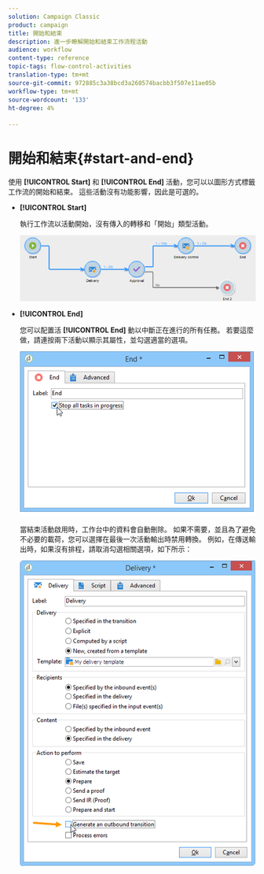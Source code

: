 ```yaml
---
solution: Campaign Classic
product: campaign
title: 開始和結束
description: 進一步瞭解開始和結束工作流程活動
audience: workflow
content-type: reference
topic-tags: flow-control-activities
translation-type: tm+mt
source-git-commit: 972885c3a38bcd3a260574bacbb3f507e11ae05b
workflow-type: tm+mt
source-wordcount: '133'
ht-degree: 4%

---
```



# 開始和結束{#start-and-end}

使用 **[!UICONTROL Start]** 和 **[!UICONTROL End]** 活動，您可以以圖形方式標籤工作流的開始和結束。 這些活動沒有功能影響，因此是可選的。

* **[!UICONTROL Start]**

   執行工作流以活動開始，沒有傳入的轉移和「開始」類型活動。

   ![](assets/s_user_segmentation_start_stop.png)

* **[!UICONTROL End]**

   您可以配置活 **[!UICONTROL End]** 動以中斷正在進行的所有任務。 若要這麼做，請連按兩下活動以顯示其屬性，並勾選適當的選項。

   ![](assets/s_user_segmentation_end.png)

   當結束活動啟用時，工作台中的資料會自動刪除。 如果不需要，並且為了避免不必要的載荷，您可以選擇在最後一次活動輸出時禁用轉換。 例如，在傳送輸出時，如果沒有排程，請取消勾選相關選項，如下所示：

   ![](assets/s_advuser_delivery_option_no_output.png)

